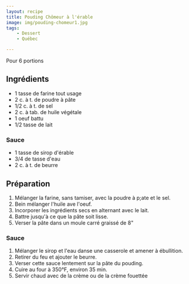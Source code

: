 ```yaml
---
layout: recipe
title: Pouding Chômeur à l'érable
image: img/pouding-chomeur1.jpg
tags:
    - Dessert
    - Québec

---
```



Pour 6 portions

## Ingrédients

* 1 tasse de farine tout usage
* 2 c. à t. de poudre à pâte
* 1/2 c. à t. de sel
* 2 c. à tab. de huile végétale 
* 1 oeuf battu
* 1/2 tasse de lait


### Sauce

* 1 tasse de sirop d'érable
* 3/4 de tasse d'eau
* 2 c. à t. de beurre

## Préparation

1. Mélanger la farine, sans tamiser, avec la poudre à p;ate et le sel.
1. Bein mélanger l'huile ave l'oeuf.
1. Incorporer les ingrédients secs en alternant avec le lait.
1. Battre jusqu'à ce que la pâte soit lisse.
1. Verser la pâte dans un moule carré graissé de 8"

### Sauce

1. Mélanger le sirop et l'eau danse une casserole et amener à ébullition.
1. Retirer du feu et ajouter le beurre.
1. Verser cette sauce lentement sur la pâte du pouding. 
1. Cuire au four à 350°F, environ 35 min.
1. Servir chaud avec de la crème ou de la crème fouettée
